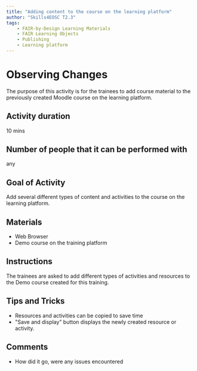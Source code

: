 ```yaml
---
title: "Adding content to the course on the learning platform"
author: "Skills4EOSC T2.3"
tags: 
    - FAIR-by-Design Learning Materials
    - FAIR Learning Objects
    - Publishing
    - Learning platform
---
```


# Observing Changes

The purpose of this activity is for the trainees to add course material to the previously created Moodle course on the learning platform.

## Activity duration

10 mins

## Number of people that it can be performed with

any

## Goal of Activity

Add several different types of content and activities to the course on the learning platform.

## Materials

- Web Browser
- Demo course on the training platform

## Instructions

The trainees are asked to add different types of activities and resources to the Demo course created for this training. 

## Tips and Tricks

- Resources and activities can be copied to save time
- "Save and display" button displays the newly created resource or activity.

## Comments

- How did it go, were any issues encountered
